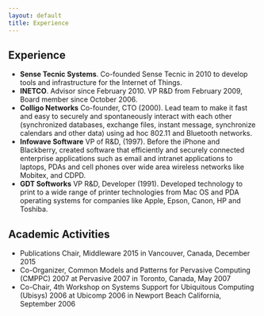```yaml
---
layout: default
title: Experience
---
```


## Experience

* **Sense Tecnic Systems**. Co-founded Sense Tecnic in 2010 to develop tools and infrastructure for the Internet of Things.
* **INETCO**. Advisor since February 2010. VP R&D from February 2009, Board member since October 2006.
* **Colligo Networks** Co-founder, CTO (2000). Lead team to make it fast and easy to securely and spontaneously interact with each other (synchronized databases, exchange files, instant message, synchronize calendars and other data) using ad hoc 802.11 and Bluetooth networks.
* **Infowave Software** VP of R&D, (1997). Before the iPhone and Blackberry, created software that efficiently and securely connected enterprise applications such as email and intranet applications to laptops, PDAs and cell phones over wide area wireless networks like Mobitex, and CDPD.
* **GDT Softworks** VP R&D, Developer (1991). Developed technology to print to a wide range of printer technologies from Mac OS and PDA operating systems for companies like Apple, Epson, Canon, HP and Toshiba.

## Academic Activities
* Publications Chair, Middleware 2015 in Vancouver, Canada, December 2015
* Co-Organizer, Common Models and Patterns for Pervasive Computing (CMPPC) 2007 at Pervasive 2007 in Toronto, Canada, May 2007
* Co-Chair, 4th Workshop on Systems Support for Ubiquitous Computing (Ubisys) 2006 at Ubicomp 2006 in Newport Beach California, September 2006